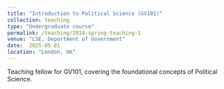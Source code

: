 ```yaml
---
title: "Introduction to Political Science (GV101)"
collection: teaching
type: "Undergraduate course"
permalink: /teaching/2014-spring-teaching-1
venue: "LSE, Department of Government"
date:  2025-05-01
location: "London, UK"
---
```


Teaching fellow for GV101, covering the foundational concepts of Political Science.